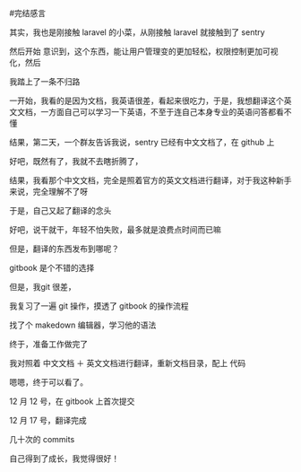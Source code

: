 #完结感言


其实，我也是刚接触 laravel 的小菜，从刚接触 laravel 就接触到了 sentry 

然后开始 意识到，这个东西，能让用户管理变的更加轻松，权限控制更加可视化，然后

我踏上了一条不归路

一开始，我看的是因为文档，我英语很差，看起来很吃力，于是，我想翻译这个英文文档，一方面自己可以学习一下英语，不至于连自己本身专业的英语问答都看不懂

结果，第二天，一个群友告诉我说，sentry 已经有中文文档了，在 github 上

好吧，既然有了，我就不去瞎折腾了，

结果，我看那个中文文档，完全是照着官方的英文文档进行翻译，对于我这种新手来说，完全理解不了呀

于是，自己又起了翻译的念头

好吧，说干就干，年轻不怕失败，最多就是浪费点时间而已嘛 

但是，翻译的东西发布到哪呢？

gitbook 是个不错的选择

但是，我git 很差，

我复习了一遍 git 操作，摸透了 gitbook 的操作流程

找了个 makedown 编辑器，学习他的语法

终于，准备工作做完了

我对照着 中文文档 ＋ 英文文档进行翻译，重新文档目录，配上 代码

嗯嗯，终于可以看了。

12 月 12 号，在 gitbook 上首次提交

12 月 17 号，翻译完成

几十次的 commits 

自己得到了成长，我觉得很好！